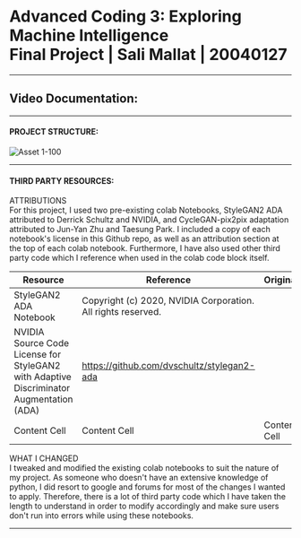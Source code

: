 # Advanced Coding 3: Exploring Machine Intelligence <br> Final Project | Sali Mallat | 20040127

<hr>

## Video Documentation:

<hr>

#### PROJECT STRUCTURE:

![Asset 1-100](https://user-images.githubusercontent.com/92052904/174483211-41665523-dce5-4ce3-bff3-31d625cc5381.jpg)

<hr>

#### THIRD PARTY RESOURCES:

ATTRIBUTIONS
<br>
For this project, I used two pre-existing colab Notebooks, StyleGAN2 ADA attributed to Derrick Schultz and NVIDIA, and CycleGAN-pix2pix adaptation attributed to Jun-Yan Zhu and Taesung Park. I included a copy of each notebook's license in this Github repo, as well as an attribution section at the top of each colab notebook. Furthermore, I have also used other third party code which I reference when used in the colab code block itself.


  
| Resource  | Reference | Original |
| ------------- | ------------- |------------- |
| StyleGAN2 ADA Notebook  | Copyright (c) 2020, NVIDIA Corporation. All rights reserved.
  NVIDIA Source Code License for StyleGAN2 with Adaptive Discriminator Augmentation (ADA)  | https://github.com/dvschultz/stylegan2-ada  |
| Content Cell  | Content Cell  | Content Cell  |

WHAT I CHANGED
<br>
I tweaked and modified the existing colab notebooks to suit the nature of my project. As someone who doesn't have an extensive knowledge of python, I did resort to google and forums for most of the changes I wanted to apply. Therefore, there is a lot of third party code which I have taken the length to understand in order to modify accordingly and make sure users don't run into errors while using these notebooks.

<hr>
